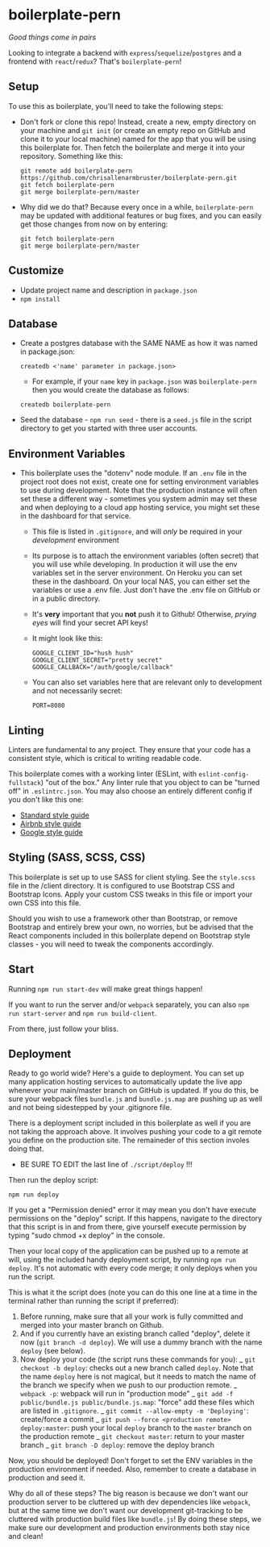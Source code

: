 # boilerplate-pern

_Good things come in pairs_

Looking to integrate a backend with `express`/`sequelize`/`postgres` and a
frontend with `react`/`redux`? That's `boilerplate-pern`!

## Setup

To use this as boilerplate, you'll need to take the following steps:

- Don't fork or clone this repo! Instead, create a new, empty
  directory on your machine and `git init` (or create an empty repo on
  GitHub and clone it to your local machine) named for the app that you
  will be using this boilerplate for. Then fetch the boilerplate
  and merge it into your repository. Something like this:

  ```
  git remote add boilerplate-pern https://github.com/chrisallenarmbruster/boilerplate-pern.git
  git fetch boilerplate-pern
  git merge boilerplate-pern/master
  ```

- Why did we do that? Because every once in a while, `boilerplate-pern` may
  be updated with additional features or bug fixes, and you can easily
  get those changes from now on by entering:

  ```
  git fetch boilerplate-pern
  git merge boilerplate-pern/master
  ```

## Customize

- Update project name and description in `package.json`
- `npm install`

## Database

- Create a postgres database with the SAME NAME as how it was named in
  package.json:

  ```
  createdb <'name' parameter in package.json>

  ```

  - For example, if your `name` key in `package.json` was `boilerplate-pern`
    then you would create the database as follows:

  ```
  createdb boilerplate-pern

  ```

- Seed the database - `npm run seed` - there is a `seed.js` file in the
  script directory to get you started with three user accounts.

## Environment Variables

- This boilerplate uses the "dotenv" node module. If an `.env` file
  in the project root does not exist, create one for setting environment
  variables to use during development. Note that the production instance
  will often set these a different way - sometimes you system admin may
  set these and when deploying to a cloud app hosting service, you might
  set these in the dashboard for that service.

  - This file is listed in `.gitignore`, and will _only_ be required
    in your _development_ environment
  - Its purpose is to attach the environment variables (often secret) that you
    will use while developing. In production it will use the env variables
    set in the server environment. On Heroku you can set these in the
    dashboard. On your local NAS, you can either set the variables or
    use a .env file. Just don't have the .env file on GitHub or in a public
    directory.
  - It's **very** important that you **not** push it to Github!
    Otherwise, _prying eyes_ will find your secret API keys!
  - It might look like this:

    ```
    GOOGLE_CLIENT_ID="hush hush"
    GOOGLE_CLIENT_SECRET="pretty secret"
    GOOGLE_CALLBACK="/auth/google/callback"
    ```

  - You can also set variables here that are relevant only to development and
    not necessarily secret:

    ```
    PORT=8080
    ```

## Linting

Linters are fundamental to any project. They ensure that your code
has a consistent style, which is critical to writing readable code.

This boilerplate comes with a working linter (ESLint, with
`eslint-config-fullstack`) "out of the box." Any linter rule that you
object to can be "turned off" in `.eslintrc.json`. You may also choose
an entirely different config if you don't like this one:

- [Standard style guide](https://standardjs.com/)
- [Airbnb style guide](https://github.com/airbnb/javascript)
- [Google style guide](https://google.github.io/styleguide/jsguide.html)

## Styling (SASS, SCSS, CSS)

This boilerplate is set up to use SASS for client styling. See the
`style.scss` file in the /client directory. It is configured to use
Bootstrap CSS and Bootstrap Icons. Apply your custom CSS tweaks in
this file or import your own CSS into this file.

Should you wish to use a framework other than Bootstrap, or remove
Bootstrap and entirely brew your own, no worries, but be advised that
the React components included in this boilerplate depend on Bootstrap
style classes - you will need to tweak the components accordingly.

## Start

Running `npm run start-dev` will make great things happen!

If you want to run the server and/or `webpack` separately, you can also
`npm run start-server` and `npm run build-client`.

From there, just follow your bliss.

## Deployment

Ready to go world wide? Here's a guide to deployment. You can set up
many application hosting services to automatically update the live app
whenever your main/master branch on GitHub is updated. If you do this, be
sure your webpack files `bundle.js` and `bundle.js.map` are pushing up
as well and not being sidestepped by your .gitignore file.

There is a deployment script included in this boilerplate as well if you
are not taking the approach above. It involves pushing your code to a git
remote you define on the production site. The remaineder of this section
involes doing that.

- BE SURE TO EDIT the last line of `./script/deploy` !!!

Then run the deploy script:

`npm run deploy`

If you get a "Permission denied" error it may mean you don't have execute
permissions on the "deploy" script. If this happens, navigate to the
directory that this script is in and from there, give yourself execute
permission by typing "sudo chmod +x deploy" in the console.

Then your local copy of the application can be pushed up to a remote at will,
using the included handy deployment script, by running `npm run deploy`. It's
not automatic with every code merge; it only deploys when you run the script.

This is what it the script does (note you can do this one line at a time in
the terminal rather than running the script if preferred):

1.  Before running, make sure that all your work is fully committed and merged
    into your master branch on Github.
2.  And if you currently have an existing branch called "deploy", delete
    it now (`git branch -d deploy`). We will use a dummy branch
    with the name `deploy` (see below).
3.  Now deploy your code (the script runs these commands for you):
    _ `git checkout -b deploy`: checks out a new branch called
    `deploy`. Note that the name `deploy` here is not magical, but it needs
    to match the name of the branch we specify when we push to our production
    remote.
    _ `webpack -p`: webpack will run in "production mode"
    _ `git add -f public/bundle.js public/bundle.js.map`: "force" add
    these files which are listed in `.gitignore`.
    _ `git commit --allow-empty -m 'Deploying'`: create/force a commit
    _ `git push --force <production remote> deploy:master`: push your local
    `deploy` branch to the `master` branch on the production remote
    _ `git checkout master`: return to your master branch
    \_ `git branch -D deploy`: remove the deploy branch

Now, you should be deployed! Don't forget to set the ENV variables in the
production environment if needed. Also, remember to create a database in
production and seed it.

Why do all of these steps? The big reason is because we don't want our
production server to be cluttered up with dev dependencies like
`webpack`, but at the same time we don't want our development
git-tracking to be cluttered with production build files like
`bundle.js`! By doing these steps, we make sure our development and
production environments both stay nice and clean!
